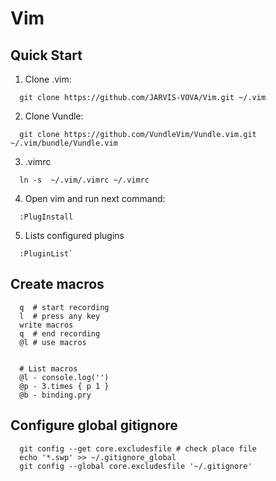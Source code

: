 # Vim

## Quick Start

1. Clone .vim:

```
  git clone https://github.com/JARVIS-VOVA/Vim.git ~/.vim
```

2. Clone Vundle:

```
  git clone https://github.com/VundleVim/Vundle.vim.git ~/.vim/bundle/Vundle.vim
```

3. .vimrc

```
  ln -s  ~/.vim/.vimrc ~/.vimrc
```

4. Open vim and run next command:

```
  :PlugInstall
```

5. Lists configured plugins

```
  :PluginList`
```

## Create macros
```
  q  # start recording
  l  # press any key
  write macros
  q  # end recording
  @l # use macros


  # List macros
  @l - console.log('')
  @p - 3.times { p 1 }
  @b - binding.pry
```

## Configure global gitignore
```
  git config --get core.excludesfile # check place file
  echo '*.swp' >> ~/.gitignore_global
  git config --global core.excludesfile '~/.gitignore'
```
